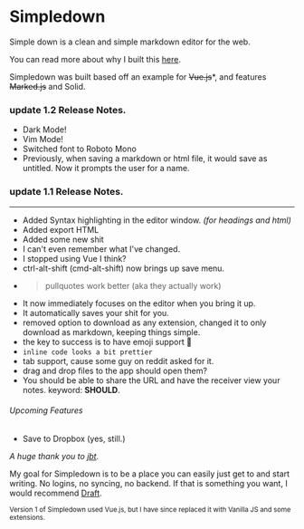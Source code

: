 # Simpledown

Simple down is a clean and simple markdown editor for the web. 

You can read more about why I built this [here](https://medium.com/@SnazzyHam/750e5663bb1f).

Simpledown was built based off an example for <s>Vue.js</s>\*, and features <s>Marked.js</s> and Solid. 

### update 1.2 Release Notes.

- Dark Mode!
- Vim Mode!
- Switched font to Roboto Mono
- Previously, when saving a markdown or html file, it would save as untitled. Now it prompts the user for a name.  


### update 1.1 Release Notes.

<hr>

- Added Syntax highlighting in the editor window. _(for headings and html)_
- Added export HTML
- Added some new shit
- I can't even remember what I've changed.
- I stopped using Vue I think?
- ctrl-alt-shift (cmd-alt-shift) now brings up save menu.
- >pullquotes work better (aka they actually work)
- It now immediately focuses on the editor when you bring it up.
- It automatically saves your shit for you.
- removed option to download as any extension, changed it to only download as markdown, keeping things simple.
- the key to success is to have emoji support :key:
- `inline code looks a bit prettier`
- tab support, cause some guy on reddit asked for it.
- drag and drop files to the app should open them?
- You should be able to share the URL and have the receiver view your notes. keyword: **SHOULD**.

###### Upcoming Features
* Save to Dropbox (yes, still.)

_A huge thank you to [jbt](http://jbt.github.io)._

My goal for Simpledown is to be a place you can easily just get to and start writing. No logins, no syncing, no backend. If that is something you want, I would recommend [Draft](http://draftin.com). 

<sub>Version 1 of Simpledown used Vue.js, but I have since replaced it with Vanilla JS and some extensions.
